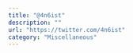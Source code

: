 ```yaml
---
title: "@4n6ist"
description: ""
url: "https://twitter.com/4n6ist"
category: "Miscellaneous"
---
```

